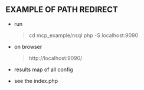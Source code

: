 ## EXAMPLE OF PATH REDIRECT 

* run  
    > cd mcp_example/nsql
    > php -S localhost:9090

* on browser
    > http://localhost:9090/

* results
    map of all config

* see the index.php